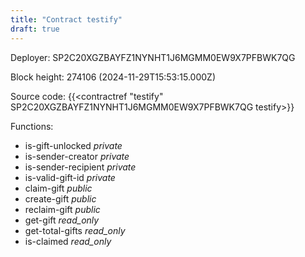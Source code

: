 ```yaml
---
title: "Contract testify"
draft: true
---
```

Deployer: SP2C20XGZBAYFZ1NYNHT1J6MGMM0EW9X7PFBWK7QG


 



Block height: 274106 (2024-11-29T15:53:15.000Z)

Source code: {{<contractref "testify" SP2C20XGZBAYFZ1NYNHT1J6MGMM0EW9X7PFBWK7QG testify>}}

Functions:

* is-gift-unlocked _private_
* is-sender-creator _private_
* is-sender-recipient _private_
* is-valid-gift-id _private_
* claim-gift _public_
* create-gift _public_
* reclaim-gift _public_
* get-gift _read_only_
* get-total-gifts _read_only_
* is-claimed _read_only_
